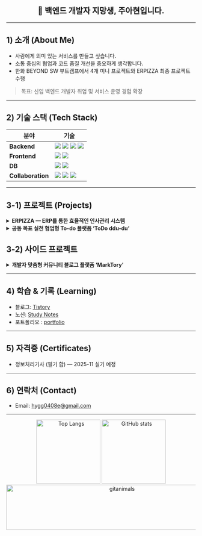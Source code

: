<!-- 제목 & 한 줄 소개 -->
<h2 align="center">👋 백엔드 개발자 지망생, 주아현입니다.</h2>

---

## 1) 소개 (About Me)
- 사람에게 의미 있는 서비스를 만들고 싶습니다.
- 소통 중심의 협업과 코드 품질 개선을 중요하게 생각합니다.
- 한화 BEYOND SW 부트캠프에서 4개 미니 프로젝트와 ERPIZZA 최종 프로젝트 수행  
> 목표: 신입 백엔드 개발자 취업 및 서비스 운영 경험 확장

---

## 2) 기술 스택 (Tech Stack)

| 분야 | 기술 |
|------|------|
| **Backend** | <img src="https://img.shields.io/badge/Java-17+-red"/> <img src="https://img.shields.io/badge/Spring%20Boot-3.x-brightgreen"/> <img src="https://img.shields.io/badge/JPA-ORM-orange"/> <img src="https://img.shields.io/badge/MyBatis-Mapper-blue"/> |
| **Frontend** | <img src="https://img.shields.io/badge/Vue.js-3-41B883"/> <img src="https://img.shields.io/badge/Composition%20API-v3-informational"/> |
| **DB** | <img src="https://img.shields.io/badge/MariaDB-10.x-blue"/> <img src="https://img.shields.io/badge/MySQL-8.x-4479A1"/> |
| **Collaboration** | <img src="https://img.shields.io/badge/Git-F05032?logo=git&logoColor=white"/> <img src="https://img.shields.io/badge/GitHub-181717?logo=github&logoColor=white"/> <img src="https://img.shields.io/badge/Notion-000000?logo=notion&logoColor=white"/> |

---

## 3-1) 프로젝트 (Projects)

<details>
  <summary><b>ERPIZZA — ERP를 통한 효율적인 인사관리 시스템</b></summary>

**프로젝트 요약**

| 구분 | 내용 |
|-----|-----|
| **기간** | 2025.05 ~ 2025.06 |
| **역할** | 프론트/백엔드 개발 - 전자결재 모듈, 결재선 자동매칭 |
| **기술** | Java, Spring Boot, Vue 3, MariaDB, MyBatis/JPA |

**담당 기능**
- 조직도·직급 기반 결재선 자동매칭(ApprovalLineAutoMatchService)  
- 결재문서 상세 조회(상태별 버튼), S3 Presigned URL 첨부 다운로드  
- Ag-Grid 문서함 필터/정렬

**아키텍처**
- **CQRS**: Query/Command 분리 → 조회 최적화, 쓰기 트랜잭션 명확화  
- **모놀리스**: 소규모 팀의 개발/배포 단순화, 통합 테스트·리뷰 용이

**성과/지표**

| 항목 | 내용 |
|-----|-----|
| **REST API 구현** | 총 **13건** (전자결재·결재선·파일/S3 도메인) |
| **성능/품질 개선** | 전자결재 API **쿼리 최적화 및 페이징 처리 적용**(대량 데이터 대응) |

**Repo**
- BE: <a href="https://github.com/Jooahyeon/be14-fin-DDIS-BE-.git">TEAM-DDIS/be14-fin-DDIS-BE-</a>
- FE: <a href="https://github.com/Jooahyeon/be14-fin-DDIS-FE">Jooahyeon/be14-fin-DDIS-FE</a>

</details>

<details>
  <summary><b> 공동 목표 실천 협업형 To-do 플랫폼 ‘ToDo ddu-du’</b></summary>

**프로젝트 요약**

| 구분 | 내용 |
|-----|-----|
| **기간** | 2025.04.30.~2025.05.02. |
| **역할** | 프론트/백엔드 개발 - 게시글 관리 기능((CRUD/정렬·필터·페이징, UI/UX, CORS·에러응답))|
| **기술** | Java, Spring Boot, Vue 3, MariaDB, MyBatis/JPA |

**담당 기능**
- 모집 게시글을 통한 공동 목표 멤버 모집
- 모집 게시글 모집 완료 시, 공동 To-do 방 자동 생성

**아키텍처**
- 모놀리스 방식 기반 RESTful API로 프론트(Vue)와 경계 명확화
- JPA+MyBatis 혼용(CRUD=JPA, 목록/검색=동적 SQL)과 CORS 및 표준 에러 응답으로 운영/보안 강화

**성과/지표**

| 항목 | 내용 |
|-----|-----|
| **REST API 구현** | 총 **12건** (모집게시글 및 신청 관련 API) |

**Repo**
- BE:  <a href="https://github.com/Jooahyeon/be14-4th-DDIS-ToDoDduDu-BE-.git">TEAM-DDIS/be14-4th-DDIS-BE-</a>     
- FE:  <a href="https://github.com/TEAM-DDIS/be14-4th-DDIS-ToDoDduDu-FE.git">TEAM-DDIS/be14-4th-DDIS-FE-</a>
</details>

## 3-2) 사이드 프로젝트 
<details>
  <summary><b> 개발자 맞춤형 커뮤니티 블로그 플랫폼 ‘MarkTory’ </b></summary>

  **Repo**
- BE:  <a href="https://github.com/be14-2nd-spring-is-coming/be14-3rd-springiscomming-marktory-FE.git">be14-2nd-spring-is-coming/be14-3rd-springiscomming-marktory-FE</a>     
- FE:  <a href="https://github.com/be14-2nd-spring-is-coming/be14-2nd-springiscomming-marktory.git">be14-2nd-spring-is-coming/be14-3rd-springiscomming-marktory-BE-</a>
</details>

---

## 4) 학습 & 기록 (Learning)
- 블로그: <a href="https://dkgus0496.tistory.com/">Tistory</a>  
- 노션: <a href="https://www.notion.so/16c4a77d369b807292f4dbac31fe1a5b?source=copy_link">Study Notes</a>
- 포트폴리오 : <a href="https://jooahyeon.github.io/web-porfolio/"> portfolio </a>

---

## 5) 자격증 (Certificates)
- 정보처리기사 (필기 합) — 2025-11 실기 예정

---

## 6) 연락처 (Contact)
- Email: <a href="mailto:hygg0408e@gmail.com">hygg0408e@gmail.com</a>

---

<!-- GitHub 통계: 두 카드 나란히 -->
<div align="center">
  <img height="170" src="https://github-readme-stats.vercel.app/api/top-langs/?username=Jooahyeon&layout=compact&theme=tokyonight" alt="Top Langs"/>
  <img height="170" src="https://github-readme-stats.vercel.app/api?username=Jooahyeon&hide=contribs,prs&show_icons=true&theme=tokyonight" alt="GitHub stats"/>
</div>

<!-- gitanimals -->
<div align="center">
  <a href="https://www.gitanimals.org/en_US?utm_medium=image&utm_source=Jooahyeon&utm_content=line">
    <img src="https://render.gitanimals.org/lines/Jooahyeon?pet-id=743114415578658078" width="600" height="120" alt="gitanimals"/>
  </a>
</div>
